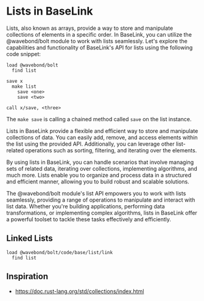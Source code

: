# Lists in BaseLink

Lists, also known as arrays, provide a way to store and manipulate
collections of elements in a specific order. In BaseLink, you can
utilize the @wavebond/bolt module to work with lists seamlessly. Let's
explore the capabilities and functionality of BaseLink's API for lists
using the following code snippet:

```
load @wavebond/bolt
  find list

save x
  make list
    save <one>
    save <two>

call x/save, <three>
```

The `make save` is calling a chained method called `save` on the list
instance.

Lists in BaseLink provide a flexible and efficient way to store and
manipulate collections of data. You can easily add, remove, and access
elements within the list using the provided API. Additionally, you can
leverage other list-related operations such as sorting, filtering, and
iterating over the elements.

By using lists in BaseLink, you can handle scenarios that involve
managing sets of related data, iterating over collections, implementing
algorithms, and much more. Lists enable you to organize and process data
in a structured and efficient manner, allowing you to build robust and
scalable solutions.

The @wavebond/bolt module's list API empowers you to work with lists
seamlessly, providing a range of operations to manipulate and interact
with list data. Whether you're building applications, performing data
transformations, or implementing complex algorithms, lists in BaseLink
offer a powerful toolset to tackle these tasks effectively and
efficiently.

## Linked Lists

```
load @wavebond/bolt/code/base/list/link
  find list
```

## Inspiration

- https://doc.rust-lang.org/std/collections/index.html
